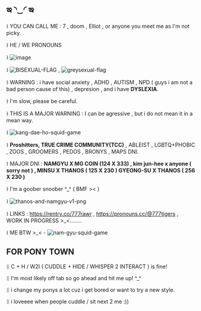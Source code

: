 ## ఇ ◝‿◜ ఇ 

꒱ YOU CAN CALL ME : 7 , doom , Elliot , or anyone you meet me as I'm not picky.

꒱ HE / WE PRONOUNS

꒱ ![image](https://github.com/user-attachments/assets/3b493f33-d6a6-44c0-8107-e66970c18d69)


꒱ ![BISEXUAL-FLAG](https://github.com/user-attachments/assets/57faf41a-5764-47a4-b351-8f3314b81109) , ![greysexual-flag](https://github.com/user-attachments/assets/edb335fe-083a-4bcc-96a6-976399d9cc7e)


꒱ WARNING : i have social anxiety , ADHD , AUTISM , NPD ( guys i am not a bad person cause of this) , depresion , and i have **DYSLEXIA**. 

꒱ I'm slow, please be careful.

꒱ THIS IS A MAJOR WARNING : I can be agressive , but i do not mean it in a mean way.

꒱ ![kang-dae-ho-squid-game](https://github.com/user-attachments/assets/cb1a6a14-aa04-443c-891f-315721f3a7bb)

꒱ **Proshitters, TRUE CRIME COMMUNITY(TCC)** , ABLEIST , LGBTQ+PHOBIC , ZOOS , GROOMERS , PEDOS , BRONYS ,  MAPS DNI.

꒱ MAJOR DNI : **NAMGYU X MG COIN (124 X 333) , kim jun-hee x anyone ( sorry not ) , MINSU X THANOS ( 125 X 230 ) GYEONG-SU X THANOS ( 256 X 230 )**

꒱ I'm a goober snoober ^_^ ( BMF >< )

꒱ ![thanos-and-namgyu-v1-png](https://github.com/user-attachments/assets/bdda2713-8a85-4c40-8f1e-19a9e5c8c2d9)

꒱ LINKS : https://rentry.co/777rawr , https://pronouns.cc/@777tigers , WORK IN PROGRESS >_<........

꒱ ME BTW >_< - ![nam-gyu-squid-game](https://github.com/user-attachments/assets/4e89990d-72d7-4c73-8782-c4f1af959ec5)

## FOR PONY TOWN

ᛝ C + H / W2I ( CUDDLE + HIDE / WHISPER 2 INTERACT ) is fine!

ᛝ I'm most likely off tab so go ahead and hit me up! ^_^

ᛝ i change my ponys a lot cuz i get bored or want to try a new style.

ᛝ i loveeee when people cuddle / sit next 2 me :))
